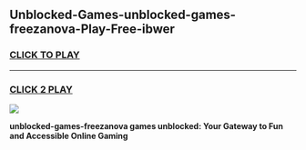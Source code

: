 
## Unblocked-Games-unblocked-games-freezanova-Play-Free-ibwer
<h3>
<a href="https://premium76.site?title=unblocked-games-freezanova&ref=19M">CLICK TO PLAY</a></h3>
<hr>

<h3>
<a href="https://premium76.site?title=unblocked-games-freezanova&ref=19M">CLICK 2 PLAY</a>
  
</h3>

<a href="https://premium76.site?title=unblocked-games-freezanova&ref=19M"><img src="https://clearcache.store/games.png"></a>


**unblocked-games-freezanova games unblocked: Your Gateway to Fun and Accessible Online Gaming**
